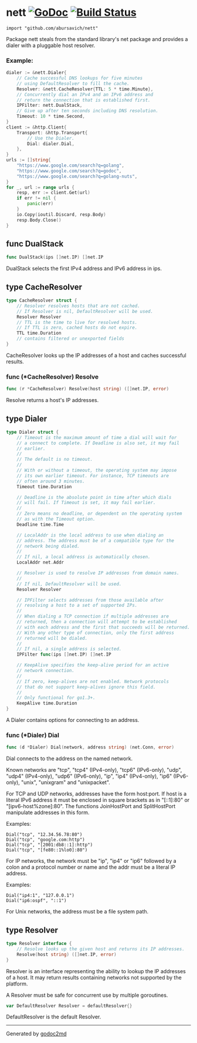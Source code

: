 # nett [![GoDoc](https://godoc.org/github.com/abursavich/nett?status.svg)](https://godoc.org/github.com/abursavich/nett) [![Build Status](https://travis-ci.org/abursavich/nett.svg?branch=master)](https://travis-ci.org/abursavich/nett)
    import "github.com/abursavich/nett"

Package nett steals from the standard library's net package
and provides a dialer with a pluggable host resolver.


### Example:

``` go
dialer := &nett.Dialer{
    // Cache successful DNS lookups for five minutes
    // using DefaultResolver to fill the cache.
    Resolver: &nett.CacheResolver{TTL: 5 * time.Minute},
    // Concurrently dial an IPv4 and an IPv6 address and
    // return the connection that is established first.
    IPFilter: nett.DualStack,
    // Give up after ten seconds including DNS resolution.
    Timeout: 10 * time.Second,
}
client := &http.Client{
    Transport: &http.Transport{
        // Use the Dialer.
        Dial: dialer.Dial,
    },
}
urls := []string{
    "https://www.google.com/search?q=golang",
    "https://www.google.com/search?q=godoc",
    "https://www.google.com/search?q=golang-nuts",
}
for _, url := range urls {
    resp, err := client.Get(url)
    if err != nil {
        panic(err)
    }
    io.Copy(ioutil.Discard, resp.Body)
    resp.Body.Close()
}
```



## func DualStack
``` go
func DualStack(ips []net.IP) []net.IP
```
DualStack selects the first IPv4 address
and IPv6 address in ips.



## type CacheResolver
``` go
type CacheResolver struct {
    // Resolver resolves hosts that are not cached.
    // If Resolver is nil, DefaultResolver will be used.
    Resolver Resolver
    // TTL is the time to live for resolved hosts.
    // If TTL is zero, cached hosts do not expire.
    TTL time.Duration
    // contains filtered or unexported fields
}
```
CacheResolver looks up the IP addresses of a host
and caches successful results.











### func (\*CacheResolver) Resolve
``` go
func (r *CacheResolver) Resolve(host string) ([]net.IP, error)
```
Resolve returns a host's IP addresses.



## type Dialer
``` go
type Dialer struct {
    // Timeout is the maximum amount of time a dial will wait for
    // a connect to complete. If Deadline is also set, it may fail
    // earlier.
    //
    // The default is no timeout.
    //
    // With or without a timeout, the operating system may impose
    // its own earlier timeout. For instance, TCP timeouts are
    // often around 3 minutes.
    Timeout time.Duration

    // Deadline is the absolute point in time after which dials
    // will fail. If Timeout is set, it may fail earlier.
    //
    // Zero means no deadline, or dependent on the operating system
    // as with the Timeout option.
    Deadline time.Time

    // LocalAddr is the local address to use when dialing an
    // address. The address must be of a compatible type for the
    // network being dialed.
    //
    // If nil, a local address is automatically chosen.
    LocalAddr net.Addr

    // Resolver is used to resolve IP addresses from domain names.
    //
    // If nil, DefaultResolver will be used.
    Resolver Resolver

    // IPFilter selects addresses from those available after
    // resolving a host to a set of supported IPs.
    //
    // When dialing a TCP connection if multiple addresses are
    // returned, then a connection will attempt to be established
    // with each address and the first that succeeds will be returned.
    // With any other type of connection, only the first address
    // returned will be dialed.
    //
    // If nil, a single address is selected.
    IPFilter func(ips []net.IP) []net.IP

    // KeepAlive specifies the keep-alive period for an active
    // network connection.
    //
    // If zero, keep-alives are not enabled. Network protocols
    // that do not support keep-alives ignore this field.
    //
    // Only functional for go1.3+.
    KeepAlive time.Duration
}
```
A Dialer contains options for connecting to an address.











### func (\*Dialer) Dial
``` go
func (d *Dialer) Dial(network, address string) (net.Conn, error)
```
Dial connects to the address on the named network.

Known networks are "tcp", "tcp4" (IPv4-only), "tcp6" (IPv6-only),
"udp", "udp4" (IPv4-only), "udp6" (IPv6-only), "ip", "ip4"
(IPv4-only), "ip6" (IPv6-only), "unix", "unixgram" and
"unixpacket".

For TCP and UDP networks, addresses have the form host:port.
If host is a literal IPv6 address it must be enclosed
in square brackets as in "[::1]:80" or "[ipv6-host%zone]:80".
The functions JoinHostPort and SplitHostPort manipulate addresses
in this form.

Examples:


    Dial("tcp", "12.34.56.78:80")
    Dial("tcp", "google.com:http")
    Dial("tcp", "[2001:db8::1]:http")
    Dial("tcp", "[fe80::1%lo0]:80")

For IP networks, the network must be "ip", "ip4" or "ip6" followed
by a colon and a protocol number or name and the addr must be a
literal IP address.

Examples:


    Dial("ip4:1", "127.0.0.1")
    Dial("ip6:ospf", "::1")

For Unix networks, the address must be a file system path.











## type Resolver
``` go
type Resolver interface {
    // Resolve looks up the given host and returns its IP addresses.
    Resolve(host string) ([]net.IP, error)
}
```
Resolver is an interface representing the ability to lookup the
IP addresses of a host. It may return results containing networks
not supported by the platform.

A Resolver must be safe for concurrent use by multiple goroutines.





``` go
var DefaultResolver Resolver = defaultResolver{}
```
DefaultResolver is the default Resolver.













- - -
Generated by [godoc2md](http://godoc.org/github.com/davecheney/godoc2md)
